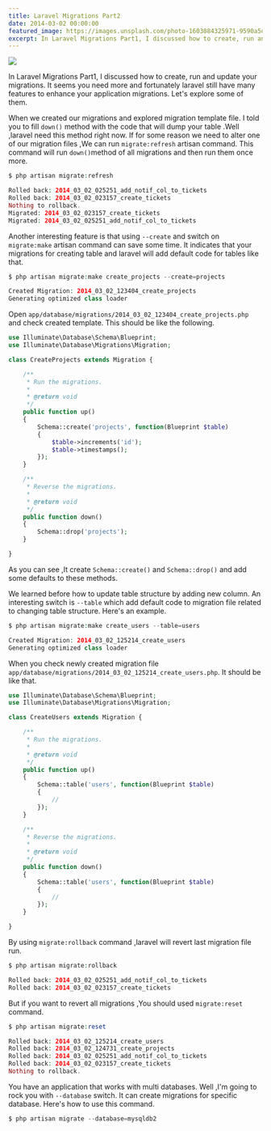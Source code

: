 ```yaml
---
title: Laravel Migrations Part2
date: 2014-03-02 00:00:00
featured_image: https://images.unsplash.com/photo-1603084325971-9590a5e873c6?q=5
excerpt: In Laravel Migrations Part1, I discussed how to create, run and update your migrations. It seems you need more and fortunately laravel still have many features to enhance your application migrations. Let's explore some of them.
---
```


![](https://images.unsplash.com/photo-1603084325971-9590a5e873c6?q=5)

In Laravel Migrations Part1, I discussed how to create, run and update your migrations. It seems you need more and fortunately laravel still have many features to enhance your application migrations. Let's explore some of them.

When we created our migrations and explored migration template file. I told you to fill `down()` method with the code that will dump your table .Well ,laravel need this method right now. If for some reason we need to alter one of our migration files ,We can run `migrate:refresh` artisan command. This command will run `down()`method of all migrations and then run them once more.

```php
$ php artisan migrate:refresh

Rolled back: 2014_03_02_025251_add_notif_col_to_tickets
Rolled back: 2014_03_02_023157_create_tickets
Nothing to rollback.
Migrated: 2014_03_02_023157_create_tickets
Migrated: 2014_03_02_025251_add_notif_col_to_tickets
```

Another interesting feature is that using `--create` and switch on `migrate:make` artisan command can save some time. It indicates that your migrations for creating table and laravel will add default code for tables like that.

```php
$ php artisan migrate:make create_projects --create=projects

Created Migration: 2014_03_02_123404_create_projects
Generating optimized class loader
```

Open `app/database/migrations/2014_03_02_123404_create_projects.php` and check created template. This should be like the following.

```php
use Illuminate\Database\Schema\Blueprint;
use Illuminate\Database\Migrations\Migration;

class CreateProjects extends Migration {

	/**
	 * Run the migrations.
	 *
	 * @return void
	 */
	public function up()
	{
		Schema::create('projects', function(Blueprint $table)
		{
			$table->increments('id');
			$table->timestamps();
		});
	}

	/**
	 * Reverse the migrations.
	 *
	 * @return void
	 */
	public function down()
	{
		Schema::drop('projects');
	}

}
```

As you can see ,It create `Schema::create()` and `Schema::drop()` and add some defaults to these methods.

We learned before how to update table structure by adding new column. An interesting switch is `--table` which add default code to migration file related to changing table structure. Here's an example.

```php
$ php artisan migrate:make create_users --table=users

Created Migration: 2014_03_02_125214_create_users
Generating optimized class loader
```

When you check newly created migration file `app/database/migrations/2014_03_02_125214_create_users.php`. It should be like that.

```php
use Illuminate\Database\Schema\Blueprint;
use Illuminate\Database\Migrations\Migration;

class CreateUsers extends Migration {

	/**
	 * Run the migrations.
	 *
	 * @return void
	 */
	public function up()
	{
		Schema::table('users', function(Blueprint $table)
		{
			//
		});
	}

	/**
	 * Reverse the migrations.
	 *
	 * @return void
	 */
	public function down()
	{
		Schema::table('users', function(Blueprint $table)
		{
			//
		});
	}

}
```

By using `migrate:rollback` command ,laravel will revert last migration file run.

```php
$ php artisan migrate:rollback

Rolled back: 2014_03_02_025251_add_notif_col_to_tickets
Rolled back: 2014_03_02_023157_create_tickets
```

But if you want to revert all migrations ,You should used `migrate:reset` command.

```php
$ php artisan migrate:reset

Rolled back: 2014_03_02_125214_create_users
Rolled back: 2014_03_02_124731_create_projects
Rolled back: 2014_03_02_025251_add_notif_col_to_tickets
Rolled back: 2014_03_02_023157_create_tickets
Nothing to rollback.
```

You have an application that works with multi databases. Well ,I'm going to rock you with `--database` switch. It can create migrations for specific database. Here's how to use this command.

```php
$ php artisan migrate --database=mysqldb2
```
